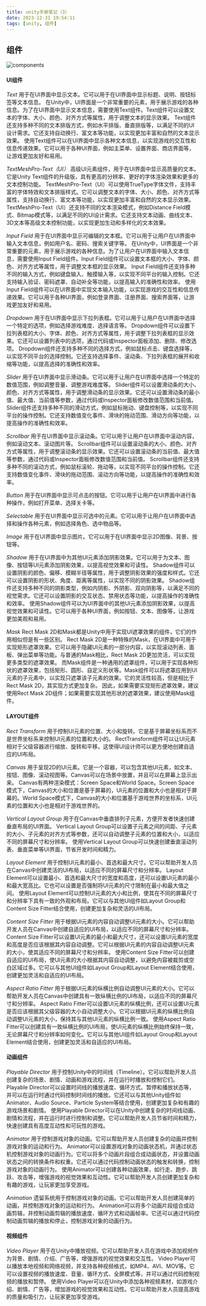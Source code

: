 ```yaml
---
title: unity手册笔记（3）
date: 2023-12-31 19:54:11
tags: [unity, 组件]
---
```


## 组件

![components](./images/components.png)

#### UI组件
*Text*
用于在UI界面中显示文本。它可以用于在UI界面中显示标题、说明、按钮标签等文本信息。
在Unity中，UI界面是一个非常重要的元素，用于展示游戏的各种信息。为了在UI界面中显示文本信息，需要使用Text组件。Text组件可以设置文本的字体、大小、颜色、对齐方式等属性，用于调整文本的显示效果。
Text组件还支持多种不同的文本排版方式，例如水平排版、垂直排版等，以满足不同的UI设计需求。它还支持自动换行、富文本等功能，以实现更加丰富和自然的文本显示效果。
使用Text组件可以在UI界面中显示各种文本信息，以实现游戏的交互性和信息传递效果。它可以用于各种UI界面，例如主菜单、设置界面、商店界面等，让游戏更加友好和易用。

*TextMeshPro-Text（UI）*
高级UI元素组件，用于在UI界面中显示高质量的文本。它是Unity Text组件的升级版，具有更高的分辨率、更好的字体渲染效果和更多的文本控制功能。
TextMeshPro-Text（UI）可以使用TrueType字体文件，支持丰富的字体特效和文本排版样式。它可以调整文本的字体、大小、颜色、对齐方式等属性，支持自动换行、富文本等功能，以实现更加丰富和自然的文本显示效果。
TextMeshPro-Text（UI）还支持不同的文本渲染模式，例如Distance Field模式、Bitmap模式等，以满足不同的UI设计需求。它还支持文本动画、曲线文本、3D文本等高级文本控制功能，以实现更加生动和多样化的文本效果。

*Input Field*
用于在UI界面中显示可编辑的文本框。它可以用于让用户在UI界面中输入文本信息，例如用户名、密码、搜索关键字等。
在Unity中，UI界面是一个非常重要的元素，用于展示游戏的各种信息。为了让用户在UI界面中输入文本信息，需要使用Input Field组件。Input Field组件可以设置文本框的大小、字体、颜色、对齐方式等属性，用于调整文本框的显示效果。
Input Field组件还支持多种不同的输入方式，例如键盘输入、触摸输入等，以实现不同平台的输入控制。它还支持输入验证、密码遮罩、自动补全等功能，以提高输入的准确性和效率。
使用Input Field组件可以在UI界面中实现文本输入功能，以实现游戏的交互性和信息传递效果。它可以用于各种UI界面，例如登录界面、注册界面、搜索界面等，让游戏更加友好和易用。

*Dropdown*
用于在UI界面中显示下拉列表框。它可以用于让用户在UI界面中选择一个特定的选项，例如选择游戏难度、选择语言等。
Dropdown组件可以设置下拉列表框的大小、字体、颜色、对齐方式等属性，用于调整下拉列表框的显示效果。它还可以设置列表中的选项，通过代码或Inspector面板添加、删除、修改选项。
Dropdown组件还支持多种不同的选择方式，例如鼠标点击、键盘选择等，以实现不同平台的选择控制。它还支持选择事件、滚动条、下拉列表框的展开和收缩等功能，以提高选择的准确性和效率。

*Slider*
用于在UI界面中显示滑动条。它可以用于让用户在UI界面中选择一个特定的数值范围，例如调整音量、调整游戏难度等。
Slider组件可以设置滑动条的大小、颜色、对齐方式等属性，用于调整滑动条的显示效果。它还可以设置滑动条的最小值、最大值、当前值等参数，通过代码或Inspector面板修改数值范围和当前值。
Slider组件还支持多种不同的滑动方式，例如鼠标拖动、键盘控制等，以实现不同平台的操作控制。它还支持数值变化事件、滑块的拖动范围、滑动方向等功能，以提高操作的准确性和效率。

*Scrollbar*
用于在UI界面中显示滚动条。它可以用于让用户在UI界面中滚动内容，例如滚动文本、滚动图片等。
Scrollbar组件可以设置滚动条的大小、颜色、对齐方式等属性，用于调整滚动条的显示效果。它还可以设置滚动条的当前值、最大值等参数，通过代码或Inspector面板修改数值范围和当前值。
Scrollbar组件还支持多种不同的滚动方式，例如鼠标滚轮、拖动等，以实现不同平台的操作控制。它还支持数值变化事件、滑块的拖动范围、滚动方向等功能，以提高操作的准确性和效率。

*Button*
用于在UI界面中显示可点击的按钮。它可以用于让用户在UI界面中进行各种操作，例如打开菜单、选择关卡等。

*Selectable*
用于在UI界面中显示可选中的元素。它可以用于让用户在UI界面中选择和操作各种元素，例如选择角色、选中物品等。

*Image*
用于在UI界面中显示图片。它可以用于在UI界面中显示2D图像、背景、按钮等。

*Shadow*
用于在UI界面中为其他UI元素添加阴影效果。它可以用于为文本、图像、按钮等UI元素添加阴影效果，以提高视觉效果和可读性。
Shadow组件可以设置阴影的颜色、偏移、模糊半径等属性，用于调整阴影效果的强度和样式。它还可以设置阴影的形状、角度、距离等属性，以实现不同的阴影效果。
Shadow组件还支持多种不同的阴影类型，例如内阴影、外阴影、双向阴影等，以满足不同的视觉需求。它还可以设置阴影的交互状态、禁用状态等功能，以提高操作的准确性和效率。
使用Shadow组件可以为UI界面中的其他UI元素添加阴影效果，以提高视觉效果和可读性。它可以用于各种UI界面，例如按钮、文本、图像等，让游戏更加美观和易用。

*Mask*
Rect Mask 2D和Mask都是Unity中用于实现UI遮罩效果的组件，它们的作用相似但是有一些区别。
Rect Mask 2D是一种特殊的Mask，在UI界面中可用于实现矩形遮罩效果。它可以用于隐藏UI元素的一部分内容，以实现滚动列表、面板、弹出菜单等功能。与普通的Mask相比，Rect Mask 2D更加灵活，可以实现更多类型的遮罩效果。
而Mask组件是一种通用的遮罩组件，可以用于实现各种形状的遮罩效果，包括矩形、圆形、自定义形状等。Mask组件可以将遮罩应用到UI元素的子元素中，以实现只遮罩该子元素的效果。它的灵活性较高，但是相比于Rect Mask 2D，其实现方式更加复杂。
因此，如果需要实现矩形遮罩效果，建议使用Rect Mask 2D组件；如果需要实现其他形状的遮罩效果，建议使用Mask组件。

#### LAYOUT组件

*Rect Transform*
用于控制UI元素的位置、大小和旋转。它是基于屏幕坐标系而不是世界坐标系来控制UI元素的位置和大小的。
RectTransform组件可以让UI元素相对于父级容器进行缩放、旋转和平移，这使得UI设计师可以更方便地创建自适应的UI布局。

*Canvas*
用于呈现2D的UI元素。它是一个容器，可以包含其他UI元素，如文本、按钮、图像、滚动视图等。Canvas可以在场景中放置，并且可以在屏幕上显示出来。
Canvas有两种渲染模式：Screen Space和World Space。Screen Space模式下，Canvas的大小和位置是基于屏幕的，UI元素的位置和大小也是相对于屏幕的。World Space模式下，Canvas的大小和位置基于游戏世界的坐标系，UI元素的位置和大小也是相对于游戏世界的。

*Vertical Layout Group*
用于在Canvas中垂直排列子元素，方便开发者快速创建垂直布局的UI界面。
Vertical Layout Group可以设置子元素之间的间距、子元素的大小、子元素的对齐方式等参数，还可以自动调整子元素的位置和大小，以适应不同的屏幕尺寸和分辨率。
使用Vertical Layout Group可以快速创建垂直滚动列表、垂直菜单等UI界面，节省开发时间和精力。

*Layout Element*
用于控制UI元素的最小、首选和最大尺寸。它可以帮助开发人员在Canvas中创建灵活的UI布局，以适应不同的屏幕尺寸和分辨率。
Layout Element可以设置最小、首选和最大尺寸的宽度和高度，还可以设置UI元素的最小和最大宽高比。它也可以设置是否强制将UI元素的尺寸限制在最小和最大值之间。
使用Layout Element可以控制UI元素的大小和比例，使其在不同的屏幕尺寸和分辨率下具有一致的外观和布局。它可以与其他UI组件如Layout Group和Content Size Fitter结合使用，创建更加复杂和灵活的UI布局。

*Content Size Fitter*
用于根据UI元素的内容自动调整UI元素的大小。它可以帮助开发人员在Canvas中创建自适应的UI布局，以适应不同的屏幕尺寸和分辨率。
Content Size Fitter可以设置UI元素的最小和最大尺寸，还可以设置UI元素的宽度和高度是否应该根据其内容自动调整。它可以根据UI元素的内容自动调整UI元素的大小，使其适应不同的屏幕尺寸和分辨率。
使用Content Size Fitter可以创建自适应的UI布局，使UI元素的大小根据其内容自动调整，以避免内容被裁剪或空白区域过多。它可以与其他UI组件如Layout Group和Layout Element结合使用，创建更加灵活和自适应的UI布局。

*Aspect Ratio Fitter*
用于根据UI元素的纵横比例自动调整UI元素的大小。它可以帮助开发人员在Canvas中创建具有一致纵横比例的UI布局，以适应不同的屏幕尺寸和分辨率。
Aspect Ratio Fitter可以设置UI元素的纵横比例，还可以设置UI元素是否应该根据其父级容器的大小自动调整大小。它可以根据UI元素的纵横比例自动调整UI元素的大小，保持其与其他UI元素的纵横比例一致。
使用Aspect Ratio Fitter可以创建具有一致纵横比例的UI布局，使UI元素的纵横比例始终保持一致，无论屏幕尺寸和分辨率如何变化。它可以与其他UI组件如Layout Group和Layout Element结合使用，创建更加灵活和自适应的UI布局。

#### 动画组件

*Playable Director*
用于控制Unity中的时间线（Timeline）。它可以帮助开发人员创建复杂的场景、剧情、动画和游戏流程，并在运行时播放和控制它们。
Playable Director可以设置时间线的播放速度、循环方式、暂停和播放状态等，并可以在运行时通过代码控制时间线的播放。它还可以与其他Unity组件如Animator、Audio Source、Particle System等结合使用，创建更加复杂和有趣的游戏场景和剧情。
使用Playable Director可以在Unity中创建复杂的时间线动画、剧情和流程，并在运行时进行控制和调整。它可以帮助开发人员节省时间和精力，快速创建具有高度互动性和可玩性的游戏。

*Animator*
用于控制游戏对象的动画。它可以帮助开发人员创建复杂的动画并控制游戏对象的运动和行为。
Animator可以设置游戏对象的动画状态机，并通过状态机控制游戏对象的动画行为。它可以将多个动画片段组合成动画状态，并设置动画状态之间的转换条件和权重。它还可以通过代码控制动画状态的触发和转换，控制游戏对象的动画行为。
使用Animator可以创建各种动画效果，如行走、跑步、跳跃、攻击等，增强游戏的视觉效果和互动性。它可以帮助开发人员创建更加复杂和有趣的游戏，让玩家更加享受游戏。

*Animation*
遗留系统用于控制游戏对象的动画。它可以帮助开发人员创建简单的动画，并控制游戏对象的运动和行为。
Animation可以将多个动画片段组合成动画剪辑，并控制动画剪辑的播放速度、循环方式和动画帧率。它还可以通过代码控制动画剪辑的播放和停止，控制游戏对象的动画行为。

#### 视频组件
*Video Player*
用于在Unity中播放视频。它可以帮助开发人员在游戏中添加视频作为背景、剧情、介绍、广告等，增强游戏的视觉效果和交互性。
Video Player可以播放本地视频和网络视频，并支持各种视频格式，如MP4、AVI、MOV等。它可以设置视频的播放速度、音量、循环方式、全屏模式等，并可以通过代码控制视频的播放和暂停。
使用Video Player可以在Unity中添加各种视频素材，如游戏介绍、剧情、广告等，增加游戏的视觉效果和互动性。它可以帮助开发人员提高游戏的质量和吸引力，让玩家更加享受游戏。

